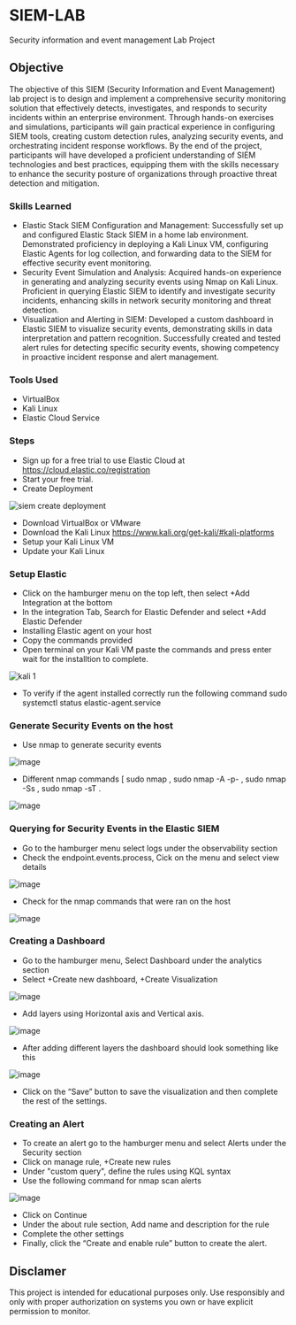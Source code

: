 # SIEM-LAB
Security information and event management Lab Project 

## Objective

The objective of this SIEM (Security Information and Event Management) lab project is to design and implement a comprehensive security monitoring solution that effectively detects, investigates, and responds to security incidents within an enterprise environment. Through hands-on exercises and simulations, participants will gain practical experience in configuring SIEM tools, creating custom detection rules, analyzing security events, and orchestrating incident response workflows. By the end of the project, participants will have developed a proficient understanding of SIEM technologies and best practices, equipping them with the skills necessary to enhance the security posture of organizations through proactive threat detection and mitigation.

### Skills Learned 

 - Elastic Stack SIEM Configuration and Management: Successfully set up and configured Elastic Stack SIEM in a home lab environment. Demonstrated proficiency in deploying a Kali Linux VM, configuring Elastic Agents for log collection, and forwarding data to the SIEM for effective security event monitoring.
 - Security Event Simulation and Analysis: Acquired hands-on experience in generating and analyzing security events using Nmap on Kali Linux. Proficient in querying Elastic SIEM to identify and investigate security incidents, enhancing skills in network security monitoring and threat detection.
 - Visualization and Alerting in SIEM: Developed a custom dashboard in Elastic SIEM to visualize security events, demonstrating skills in data interpretation and pattern recognition. Successfully created and tested alert rules for detecting specific security events, showing competency in proactive incident response and alert management.

### Tools Used

 - VirtualBox
 - Kali Linux
 - Elastic Cloud Service
   
### Steps

 - Sign up for a free trial to use Elastic Cloud at https://cloud.elastic.co/registration
 - Start your free trial.
 - Create Deployment

![siem create deployment ](https://github.com/Neofetcher/SIEM-LAB/assets/166114015/4f4129b9-fa38-4cbe-a560-d71fd83c478f)


 
 - Download VirtualBox or VMware 
 - Download the Kali Linux https://www.kali.org/get-kali/#kali-platforms
 - Setup your Kali Linux VM
 - Update your Kali Linux

### Setup Elastic 

 - Click on the hamburger menu on the top left, then select +Add Integration at the bottom
 - In the integration Tab, Search for Elastic Defender and select +Add Elastic Defender
 - Installing Elastic agent on your host
 - Copy the commands provided
 - Open terminal on your Kali VM paste the commands and press enter wait for the installtion to complete.

 
 ![kali 1](https://github.com/Neofetcher/SIEM-LAB/assets/166114015/95722f52-6757-4c93-b511-a29efd5ddb17)

 
 - To verify if the agent installed correctly run the following command sudo systemctl status elastic-agent.service

### Generate Security Events on the host

 - Use nmap to generate security events

![image](https://github.com/Neofetcher/SIEM-LAB/assets/166114015/0ca3b380-27eb-436f-9e9c-fe3a544cf9f8)

 - Different nmap commands [ sudo nmap <ip>, sudo nmap -A -p- <ip>, sudo nmap -Ss <ip>, sudo nmap -sT <ip>.

![image](https://github.com/Neofetcher/SIEM-LAB/assets/166114015/22cba9e9-cbbb-45ab-8a23-d3f1739b7cef)

### Querying for Security Events in the Elastic SIEM

 - Go to the hamburger menu select logs under the observability section
 - Check the endpoint.events.process, Cick on the menu and select view details

![image](https://github.com/Neofetcher/SIEM-LAB/assets/166114015/0fcb43b5-8c5c-45bc-95c7-c17d613d8652)

 - Check for the nmap commands that were ran on the host

![image](https://github.com/Neofetcher/SIEM-LAB/assets/166114015/b872b98f-42e8-4f57-b99f-28d745e8e2a7)

### Creating a Dashboard 

 - Go to the hamburger menu, Select Dashboard under the analytics section
 - Select +Create new dashboard, +Create Visualization

![image](https://github.com/Neofetcher/SIEM-LAB/assets/166114015/f16577b8-bb93-4b5b-a2ca-eca9fa8e9edc)

 - Add layers using Horizontal axis and Vertical axis.

![image](https://github.com/Neofetcher/SIEM-LAB/assets/166114015/b6aa452d-d84f-43d0-ad33-292a92a2cd73)

 - After adding different layers the dashboard should look something like this

![image](https://github.com/Neofetcher/SIEM-LAB/assets/166114015/4a10b4cd-a127-4586-814c-432ef49a6f41)

 - Click on the “Save” button to save the visualization and then complete the rest of the settings.

### Creating an Alert 

 - To create an alert go to the hamburger menu and select Alerts under the Security section
 - Click on manage rule, +Create new rules
 - Under "custom query", define the rules using KQL syntax
 - Use the following command for nmap scan alerts

![image](https://github.com/Neofetcher/SIEM-LAB/assets/166114015/8db03afe-923c-4bc8-9636-05655d1313b5)

 - Click on Continue
 - Under the about rule section, Add name and description for the rule
 - Complete the other settings
 - Finally, click the “Create and enable rule” button to create the alert.

## Disclamer
This project is intended for educational purposes only. Use responsibly and only with proper authorization on systems you own or have explicit permission to monitor.

   
